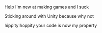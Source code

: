 Help I'm new at making games and I suck

Sticking around with Unity because why not

hippity hoppity your code is now my property 
